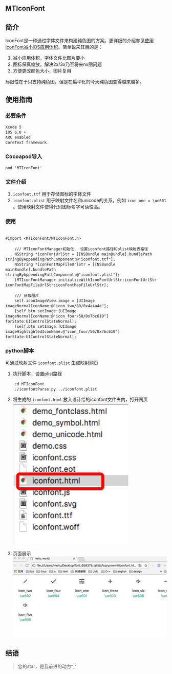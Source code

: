 MTIconFont
-------

## 简介

IconFont是一种通过字体文件来构建纯色图的方案。更详细的介绍参见[使用IconFont减小iOS应用体积](http://johnwong.github.io/mobile/2015/04/03/using-icon-font-in-ios.html)。简单说来其目的是：

1. 减小应用体积，字体文件比图片要小
1. 图标保真缩放，解决2x/3x乃至将来nx图问题
1. 方便更改颜色大小，图片复用

局限性在于只支持纯色图，但是在扁平化的今天纯色图变得越来越多。


## 使用指南

### 必要条件
	Xcode 5
	iOS 6.0 +
	ARC enabled
	CoreText framework

### Cocoapod导入
	pod 'MTIconFont'
	
### 文件介绍
1. `iconfont.ttf` 用于存储图标的字体文件
2. `iconfont.plist` 用于映射文件名和unicode的关系，例如 `icon_one = \ue601` 。使用映射文件使得代码图标名字可读性高。

### 使用

```objc
	
#import <MTIconFont/MTIconFont.h>

	/// MTIconFontManager初始化， 设置iconfont路径和plist映射表路径
    NSString *iconFontUrlStr = [[NSBundle mainBundle].bundlePath stringByAppendingPathComponent:@"iconfont.ttf"];
    NSString *iconFontMapFileUrlStr = [[NSBundle mainBundle].bundlePath stringByAppendingPathComponent:@"iconfont.plist"];
    [MTIconFontManager initializeWithIconFontUrlStr:iconFontUrlStr iconFontMapFileUrlStr:iconFontMapFileUrlStr];

    /// 获取图片
    self.iconImageView.image = [UIImage imageNormalIconName:@"icon_two/80/0x4a4a4a"];
    [self.btn setImage:[UIImage imageNormalIconName:@"icon_four/50/0x7bc610"] forState:UIControlStateNormal];
    [self.btn setImage:[UIImage imageHighlightedIconName:@"icon_four/50/0x7bc610"] forState:UIControlStateNormal];
```

### python脚本
可通过映射文件 `iconfont.plist` 生成映射网页

1. 执行脚本，设置plist路径

```objc
	cd MTIconFont
	./iconfontParse.py ../iconfont.plist
```

2. 将生成的 `iconfont.html` 放入设计给的iconfont文件夹内，打开网页
![preview](./Docs/preview.png)

3. 页面展示
![preview](./Docs/preview2.png)
 
## 结语
> 您的star，是我前进的动力^_^

